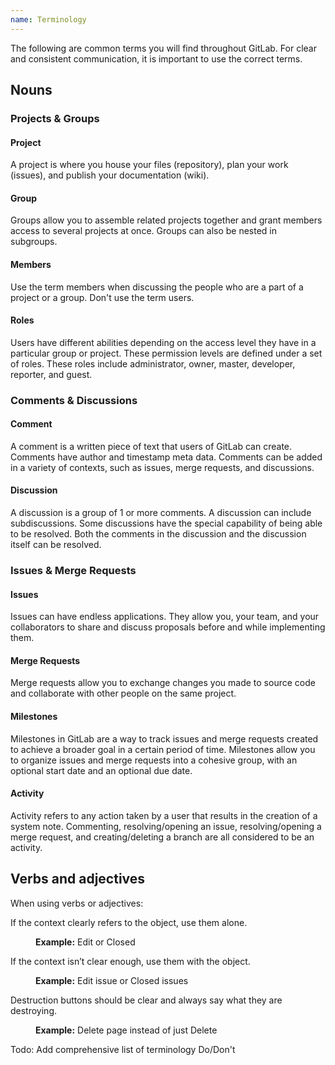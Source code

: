 ```yaml
---
name: Terminology
---
```


The following are common terms you will find throughout GitLab. For clear and consistent communication, it is important to use the correct terms.

## Nouns

### Projects & Groups

#### Project

A project is where you house your files (repository), plan your work (issues), and publish your documentation (wiki).

#### Group

Groups allow you to assemble related projects together and grant members access to several projects at once. Groups can also be nested in subgroups.

#### Members

Use the term members when discussing the people who are a part of a project or a group. Don't use the term users.

#### Roles

Users have different abilities depending on the access level they have in a particular group or project. These permission levels are defined under a set of roles. These roles include administrator, owner, master, developer, reporter, and guest.

### Comments & Discussions

#### Comment

A comment is a written piece of text that users of GitLab can create. Comments have author and timestamp meta data. Comments can be added in a variety of contexts, such as issues, merge requests, and discussions.

#### Discussion

A discussion is a group of 1 or more comments. A discussion can include subdiscussions. Some discussions have the special capability of being able to be resolved. Both the comments in the discussion and the discussion itself can be resolved.

### Issues & Merge Requests

#### Issues

Issues can have endless applications. They allow you, your team, and your collaborators to share and discuss proposals before and while implementing them.

#### Merge Requests

Merge requests allow you to exchange changes you made to source code and collaborate with other people on the same project.

#### Milestones

Milestones in GitLab are a way to track issues and merge requests created to achieve a broader goal in a certain period of time. Milestones allow you to organize issues and merge requests into a cohesive group, with an optional start date and an optional due date.

#### Activity

Activity refers to any action taken by a user that results in the creation of a system note. Commenting, resolving/opening an issue, resolving/opening a merge request, and creating/deleting a branch are all considered to be an activity.

## Verbs and adjectives

When using verbs or adjectives:

<dl>
  <dt class="p-b-5"><p>If the context clearly refers to the object, use them alone.</p></dt>
  <dd class="p-t-5 p-b-5"><p><strong>Example:</strong> Edit or Closed</p></dd>
  <dt class="p-t-5 p-b-5"><p>If the context isn’t clear enough, use them with the object.</p></dt>
  <dd class="p-t-5 p-b-5"><p><strong>Example:</strong> Edit issue or Closed issues</p></dd>
  <dt class="p-t-5 p-b-5"><p>Destruction buttons should be clear and always say what they are destroying.</p></dt>
  <dd class="p-t-5 p-b-5"><p><strong>Example:</strong> Delete page instead of just Delete</p></dd>
</dl>

Todo: Add comprehensive list of terminology Do/Don't
